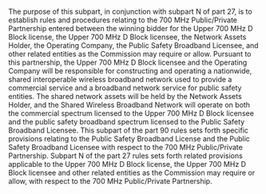 The purpose of this subpart, in conjunction with subpart N of part 27, is to establish rules and procedures relating to the 700 MHz Public/Private Partnership entered between the winning bidder for the Upper 700 MHz D Block license, the Upper 700 MHz D Block licensee, the Network Assets Holder, the Operating Company, the Public Safety Broadband Licensee, and other related entities as the Commission may require or allow. Pursuant to this partnership, the Upper 700 MHz D Block licensee and the Operating Company will be responsible for constructing and operating a nationwide, shared interoperable wireless broadband network used to provide a commercial service and a broadband network service for public safety entities. The shared network assets will be held by the Network Assets Holder, and the Shared Wireless Broadband Network will operate on both the commercial spectrum licensed to the Upper 700 MHz D Block licensee and the public safety broadband spectrum licensed to the Public Safety Broadband Licensee. This subpart of the part 90 rules sets forth specific provisions relating to the Public Safety Broadband License and the Public Safety Broadband Licensee with respect to the 700 MHz Public/Private Partnership. Subpart N of the part 27 rules sets forth related provisions applicable to the Upper 700 MHz D Block license, the Upper 700 MHz D Block licensee and other related entities as the Commission may require or allow, with respect to the 700 MHz Public/Private Partnership.

